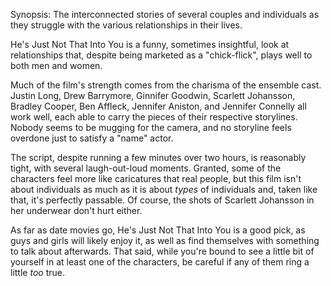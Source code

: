 Synopsis: The interconnected stories of several couples and individuals as they struggle with the various relationships in their lives.

He's Just Not That Into You is a funny, sometimes insightful, look at relationships that, despite being marketed as a "chick-flick", plays well to both men and women.

Much of the film's strength comes from the charisma of the ensemble cast. Justin Long, Drew Barrymore, Ginnifer Goodwin, Scarlett Johansson, Bradley Cooper, Ben Affleck, Jennifer Aniston, and Jennifer Connelly all work well, each able to carry the pieces of their respective storylines. Nobody seems to be mugging for the camera, and no storyline feels overdone just to satisfy a "name" actor.

The script, despite running a few minutes over two hours, is reasonably tight, with several laugh-out-loud moments. Granted, some of the characters feel more like caricatures that real people, but this film isn't about individuals as much as it is about <em>types</em> of individuals and, taken like that, it's perfectly passable. Of course, the shots of Scarlett Johansson in her underwear don't hurt either.

As far as date movies go, He's Just Not That Into You is a good pick, as guys and girls will likely enjoy it, as well as find themselves with something to talk about afterwards. That said, while you're bound to see a little bit of yourself in at least one of the characters, be careful if any of them ring a little <em>too</em> true.

